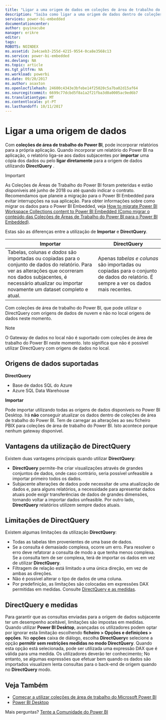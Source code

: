 ```yaml
---
title: "Ligar a uma origem de dados em coleções de área de trabalho do Power BI | Microsoft Docs"
description: "Saiba como ligar a uma origem de dados dentro de coleções de área de trabalho do Power BI."
services: power-bi-embedded
documentationcenter: 
author: guyinacube
manager: erikre
editor: 
tags: 
ROBOTS: NOINDEX
ms.assetid: 2a4caeb3-255d-4215-9554-0ca8e3568c13
ms.service: power-bi-embedded
ms.devlang: NA
ms.topic: article
ms.tgt_pltfrm: NA
ms.workload: powerbi
ms.date: 09/20/2017
ms.author: asaxton
ms.openlocfilehash: 24600c4343e3bfebe14f25020c5a7ba02d15af64
ms.sourcegitcommit: 6699c77dcbd5f8a1a2f21fba3d0a0005ac9ed6b7
ms.translationtype: MT
ms.contentlocale: pt-PT
ms.lasthandoff: 10/11/2017
---
```

# <a name="connect-to-a-data-source"></a>Ligar a uma origem de dados

Com **coleções de área de trabalho do Power BI**, pode incorporar relatórios para a própria aplicação. Quando incorporar um relatório do Power BI na aplicação, o relatório liga-se aos dados subjacentes por **importar** uma cópia dos dados ou pelo **ligar diretamente** para a origem de dados utilizando **DirectQuery** .

> [!IMPORTANT]
> As Coleções de Áreas de Trabalho do Power BI foram preteridas e estão disponíveis até junho de 2018 ou até quando indicar o contrato. Recomendamos que planeie a migração para o Power BI Embedded para evitar interrupções na sua aplicação. Para obter informações sobre como migrar os dados para o Power BI Embedded, veja [How to migrate Power BI Workspace Collections content to Power BI Embedded (Como migrar o conteúdo das Coleções de Áreas de Trabalho do Power BI para o Power BI Embedded)](https://powerbi.microsoft.com/documentation/powerbi-developer-migrate-from-powerbi-embedded/).

Estas são as diferenças entre a utilização de **Importar** e **DirectQuery**.

| Importar | DirectQuery |
| --- | --- |
| Tabelas, colunas *e dados* são importadas ou copiadas para o conjunto de dados do relatório. Para ver as alterações que ocorreram nos dados subjacentes, é necessário atualizar ou importar novamente um dataset completo e atual. |Apenas *tabelas e colunas* são importadas ou copiadas para o conjunto de dados do relatório. É sempre a ver os dados mais recentes. |

Com coleções de área de trabalho do Power BI, que pode utilizar o DirectQuery com origens de dados de nuvem e não no local origens de dados neste momento.

> [!NOTE]
> O Gateway de dados no local não é suportado com coleções de área de trabalho do Power BI neste momento. Isto significa que não é possível utilizar DirectQuery com origens de dados no local.

## <a name="supported-data-sources"></a>Origens de dados suportadas

**DirectQuery**
* Base de dados SQL do Azure
* Azure SQL Data Warehouse

**Importar**

Pode importar utilizando todas as origens de dados disponíveis no Power BI Desktop. Irá **não** conseguir atualizar os dados dentro de coleções de área de trabalho do Power BI. Tem de carregar as alterações ao seu ficheiro PBIX para coleções de área de trabalho do Power BI. Isto acontece porque nenhum gateway disponível. 

## <a name="benefits-of-using-directquery"></a>Vantagens da utilização de DirectQuery

Existem duas vantagens principais quando utilizar **DirectQuery**:

* **DirectQuery** permite-lhe criar visualizações através de grandes conjuntos de dados, onde caso contrário, seria possível unfeasible a importar primeiro todos os dados.
* Subjacente alterações de dados pode necessitar de uma atualização de dados e, para alguns relatórios, a necessidade para apresentar dados atuais pode exigir transferências de dados de grandes dimensões, tornando voltar a importar dados unfeasible. Por outro lado, **DirectQuery** relatórios utilizem sempre dados atuais.

## <a name="limitations-of-directquery"></a>Limitações de DirectQuery

Existem algumas limitações da utilização **DirectQuery**:

* Todas as tabelas têm provenientes de uma base de dados.
* Se a consulta é demasiado complexa, ocorre um erro. Para resolver o erro deve refatorar a consulta de modo a que tenha menos complexa. Se a consulta tem de ser complexa, terá de importar os dados em vez de utilizar **DirectQuery**.
* Filtragem de relação está limitado a uma única direção, em vez de ambas as direções.
* Não é possível alterar o tipo de dados de uma coluna.
* Por predefinição, as limitações são colocadas em expressões DAX permitidas em medidas. Consulte [DirectQuery e as medidas](#measures).

<a name="measures"/>

## <a name="directquery-and-measures"></a>DirectQuery e medidas
Para garantir que as consultas enviadas para a origem de dados subjacente ter um desempenho aceitável, limitações são impostas em medidas. Quando utilizar **Power BI Desktop**, avançadas os utilizadores podem optar por ignorar esta limitação escolhendo **ficheiro > Opções e definições > opções**. No **opções** caixa de diálogo, escolha **DirectQuery**e selecione a opção **permitir sem restrições medidas no modo DirectQuery**. Quando esta opção está selecionada, pode ser utilizada uma expressão DAX que é válida para uma medida. Os utilizadores deverão ter conhecimento; No entanto, se algumas expressões que efetuar bem quando os dados são importados visualizem lenta consultas para o back-end de origem quando no **DirectQuery** modo. 

## <a name="see-also"></a>Veja Também

* [Começar a utilizar coleções de área de trabalho do Microsoft Power BI](get-started.md)
* [Power BI Desktop](https://powerbi.microsoft.com/documentation/powerbi-desktop-get-the-desktop/)

Mais perguntas? [Tente a Comunidade do Power BI](http://community.powerbi.com/)

